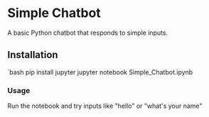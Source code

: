 # Simple Chatbot
A basic Python chatbot that responds to simple inputs.

## Installation
`bash
pip install jupyter
jupyter notebook Simple_Chatbot.ipynb

### Usage
Run the notebook and try inputs like "hello" or "what's your name"
